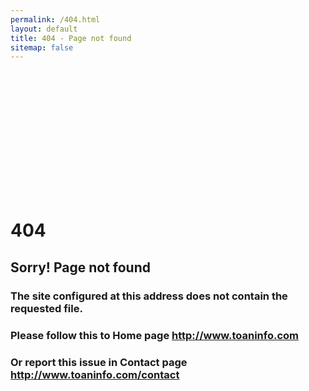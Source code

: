 ```yaml
---
permalink: /404.html
layout: default
title: 404 - Page not found
sitemap: false
---
```


  <div class="col-xs-12" style="height:200px;"></div>

  <div class="container page404">
    <h1>404</h1>
    <h2>Sorry! Page not found</h2>
    <h3>The site configured at this address does not contain the requested file.</h3>
    <h3>Please follow this to Home page <a href="http://www.toaninfo.com">http://www.toaninfo.com</a></h3>
    <h3>Or report this issue in Contact page <a href="http://www.toaninfo.com/contact">http://www.toaninfo.com/contact</a>
  </div>

  <div class="col-xs-12" style="height:300px;"></div>
